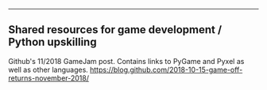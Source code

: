 -------
Shared resources for game development / Python upskilling
-------

Github's 11/2018 GameJam post.  Contains links to PyGame and Pyxel as well as other languages.
https://blog.github.com/2018-10-15-game-off-returns-november-2018/
